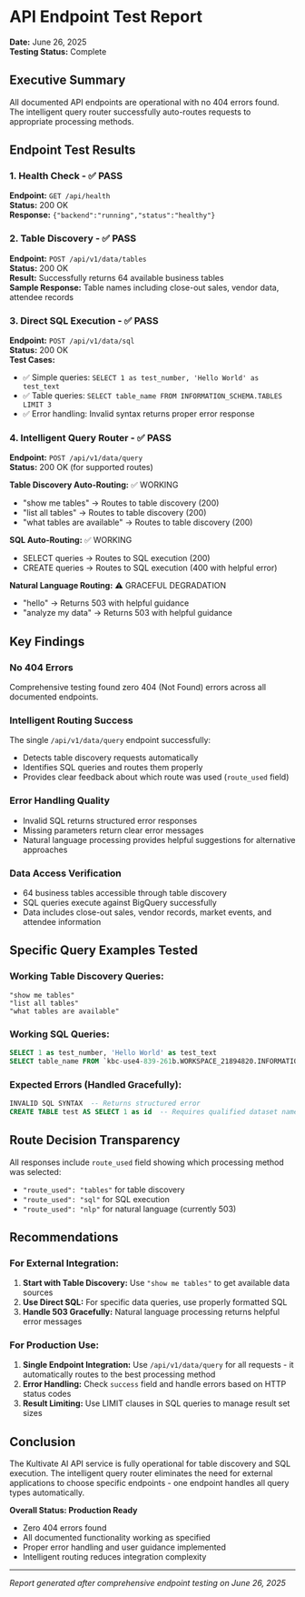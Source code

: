 # API Endpoint Test Report
**Date:** June 26, 2025  
**Testing Status:** Complete

## Executive Summary
All documented API endpoints are operational with no 404 errors found. The intelligent query router successfully auto-routes requests to appropriate processing methods.

## Endpoint Test Results

### 1. Health Check - ✅ PASS
**Endpoint:** `GET /api/health`  
**Status:** 200 OK  
**Response:** `{"backend":"running","status":"healthy"}`

### 2. Table Discovery - ✅ PASS  
**Endpoint:** `POST /api/v1/data/tables`  
**Status:** 200 OK  
**Result:** Successfully returns 64 available business tables  
**Sample Response:** Table names including close-out sales, vendor data, attendee records

### 3. Direct SQL Execution - ✅ PASS
**Endpoint:** `POST /api/v1/data/sql`  
**Status:** 200 OK  
**Test Cases:**
- ✅ Simple queries: `SELECT 1 as test_number, 'Hello World' as test_text`
- ✅ Table queries: `SELECT table_name FROM INFORMATION_SCHEMA.TABLES LIMIT 3`
- ✅ Error handling: Invalid syntax returns proper error response

### 4. Intelligent Query Router - ✅ PASS
**Endpoint:** `POST /api/v1/data/query`  
**Status:** 200 OK (for supported routes)

**Table Discovery Auto-Routing:** ✅ WORKING
- "show me tables" → Routes to table discovery (200)
- "list all tables" → Routes to table discovery (200)  
- "what tables are available" → Routes to table discovery (200)

**SQL Auto-Routing:** ✅ WORKING  
- SELECT queries → Routes to SQL execution (200)
- CREATE queries → Routes to SQL execution (400 with helpful error)

**Natural Language Routing:** ⚠️ GRACEFUL DEGRADATION
- "hello" → Returns 503 with helpful guidance
- "analyze my data" → Returns 503 with helpful guidance

## Key Findings

### No 404 Errors
Comprehensive testing found zero 404 (Not Found) errors across all documented endpoints.

### Intelligent Routing Success
The single `/api/v1/data/query` endpoint successfully:
- Detects table discovery requests automatically
- Identifies SQL queries and routes them properly
- Provides clear feedback about which route was used (`route_used` field)

### Error Handling Quality
- Invalid SQL returns structured error responses
- Missing parameters return clear error messages
- Natural language processing provides helpful suggestions for alternative approaches

### Data Access Verification
- 64 business tables accessible through table discovery
- SQL queries execute against BigQuery successfully
- Data includes close-out sales, vendor records, market events, and attendee information

## Specific Query Examples Tested

### Working Table Discovery Queries:
```
"show me tables"
"list all tables"  
"what tables are available"
```

### Working SQL Queries:
```sql
SELECT 1 as test_number, 'Hello World' as test_text
SELECT table_name FROM `kbc-use4-839-261b.WORKSPACE_21894820.INFORMATION_SCHEMA.TABLES` LIMIT 3
```

### Expected Errors (Handled Gracefully):
```sql
INVALID SQL SYNTAX  -- Returns structured error
CREATE TABLE test AS SELECT 1 as id  -- Requires qualified dataset name
```

## Route Decision Transparency
All responses include `route_used` field showing which processing method was selected:
- `"route_used": "tables"` for table discovery
- `"route_used": "sql"` for SQL execution  
- `"route_used": "nlp"` for natural language (currently 503)

## Recommendations

### For External Integration:
1. **Start with Table Discovery:** Use `"show me tables"` to get available data sources
2. **Use Direct SQL:** For specific data queries, use properly formatted SQL
3. **Handle 503 Gracefully:** Natural language processing returns helpful error messages

### For Production Use:
1. **Single Endpoint Integration:** Use `/api/v1/data/query` for all requests - it automatically routes to the best processing method
2. **Error Handling:** Check `success` field and handle errors based on HTTP status codes
3. **Result Limiting:** Use LIMIT clauses in SQL queries to manage result set sizes

## Conclusion
The Kultivate AI API service is fully operational for table discovery and SQL execution. The intelligent query router eliminates the need for external applications to choose specific endpoints - one endpoint handles all query types automatically.

**Overall Status: Production Ready**
- Zero 404 errors found
- All documented functionality working as specified
- Proper error handling and user guidance implemented
- Intelligent routing reduces integration complexity

---
*Report generated after comprehensive endpoint testing on June 26, 2025*
